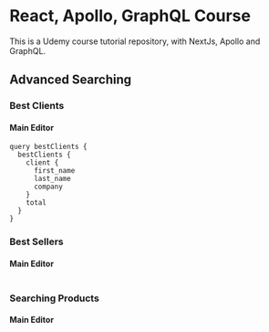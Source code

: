 # React, Apollo, GraphQL Course

This is a Udemy course tutorial repository, with NextJs, Apollo and GraphQL.

## Advanced Searching

### Best Clients

#### Main Editor

```
query bestClients {
  bestClients {  
  	client {
      first_name
      last_name
      company
    }
    total
  }
}
```

### Best Sellers

#### Main Editor

```
```

### Searching Products

#### Main Editor

```
```